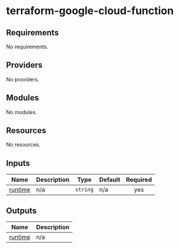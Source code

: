 # terraform-google-cloud-function<!-- BEGINNING OF PRE-COMMIT-TERRAFORM DOCS HOOK -->
## Requirements

No requirements.

## Providers

No providers.

## Modules

No modules.

## Resources

No resources.

## Inputs

| Name | Description | Type | Default | Required |
|------|-------------|------|---------|:--------:|
| <a name="input_runtime"></a> [runtime](#input\_runtime) | n/a | `string` | n/a | yes |

## Outputs

| Name | Description |
|------|-------------|
| <a name="output_runtime"></a> [runtime](#output\_runtime) | n/a |
<!-- END OF PRE-COMMIT-TERRAFORM DOCS HOOK -->
